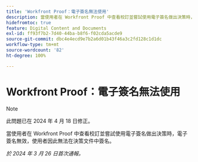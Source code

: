 ```yaml
---
title: 'Workfront Proof：電子簽名無法使用'
description: 當使用者在 Workfront Proof 中查看校訂並嘗試使用電子簽名做出決策時，電子簽名無效，使用者因此無法在決策文件中簽名。
hidefromtoc: true
feature: Digital Content and Documents
exl-id: ff93f7b2-7d40-44ba-b8f6-f02cda5acde9
source-git-commit: dbc4e4ecd9e7b2a6d01b43f46a3c2fd128c1d1dc
workflow-type: tm+mt
source-wordcount: '82'
ht-degree: 100%

---
```


# Workfront Proof：電子簽名無法使用

>[!NOTE]
>
>此問題已在 2024 年 4 月 18 日修正。

<!--wf. wfp-->

當使用者在 Workfront Proof 中查看校訂並嘗試使用電子簽名做出決策時，電子簽名無效，使用者因此無法在決策文件中簽名。

_於 2024 年 3 月 26 日首次通報。_
